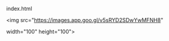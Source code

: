 
index.html

<!doctype html>

<html>

<body>

<img src="https://images.app.goo.gl/v5sRYD2SDwYwMFNH8"

width="100" height="100">

</body>

</html>
